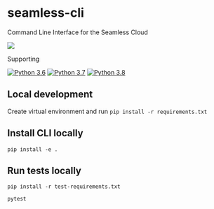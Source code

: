 # seamless-cli
Command Line Interface for the Seamless Cloud

![](https://github.com/seamless-io/seamless-cli/workflows/Tests/badge.svg)

Supporting

[![Python 3.6](https://img.shields.io/badge/python-3.6-blue.svg)](https://www.python.org/downloads/release/python-360/)
[![Python 3.7](https://img.shields.io/badge/python-3.7-blue.svg)](https://www.python.org/downloads/release/python-370/)
[![Python 3.8](https://img.shields.io/badge/python-3.8-blue.svg)](https://www.python.org/downloads/release/python-380/)

## Local development
Create virtual environment and run
```pip install -r requirements.txt```

## Install CLI locally
```pip install -e .```

## Run tests locally
```pip install -r test-requirements.txt```

```pytest```

